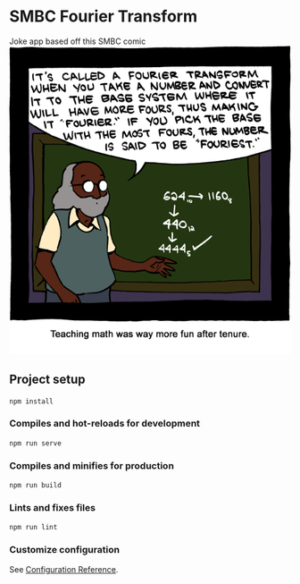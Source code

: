 # SMBC Fourier Transform
Joke app based off this SMBC comic  
!["It's called a fourier transform when you take a number and convert it to the base system where it will have more fours, thus making it 'fourier.'"](public/smbc-fourier.gif)  

## Project setup
```
npm install
```

### Compiles and hot-reloads for development
```
npm run serve
```

### Compiles and minifies for production
```
npm run build
```

### Lints and fixes files
```
npm run lint
```

### Customize configuration
See [Configuration Reference](https://cli.vuejs.org/config/).
